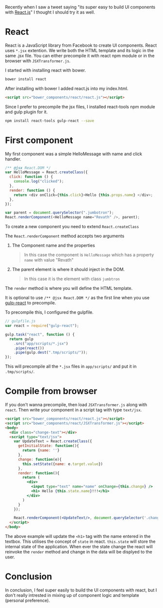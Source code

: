 <!--


---
 "Getting started with React"
excerpt: "Getting started with React.js and precopiling jsx with gulp"
date: 2014-05-19 00:00:00 IST
updated: 2014-05-19 00:00:00 IST
categories: javascript
---

-->
<!DOCTYPE html>
<html>

<head>
  <title>basic-git-workflow</title>
  <meta charset="utf-8">
  <meta name="viewport" content="width=device-width, initial-scale=1.0">


  <link rel="stylesheet" href="./css/bootstrap.css">
  <link rel="stylesheet" href="./css/bootstrap.grid.css">
  <link rel="stylesheet" href="./css/bootstrap.min.css">
  <link rel="stylesheet" href="./css/bootstrap-reboot.min.css">
  <link rel="stylesheet" href="./css/bootstrap.css.map">
  <link rel="stylesheet" href="./css/blog-home.css">
  <link rel="stylesheet" href="./css/prism.css">
  <script async defer src="./css/prism.js"></script>
</head>

<body>

Recently when I saw a tweet saying "its super easy to build UI components with [React.js](http://facebook.github.io/react/)" I thought I should try it as well.

# React

React is a JavaScript library from Facebook to create UI components. React uses `*.jsx` extention. We write both the HTML template and its logic in the same .jsx file. You can either precompile it with react npm module or in the browser with `JSXTransformer.js`.

I started with installing react with bower.

```sh
bower install react
```

After installing with bower I added react.js into my index.html.

```html
<script src="bower_components/react/react.js"></script>
```

Since I prefer to precompile the jsx files, I installed react-tools npm module and gulp plugin for it.

```sh
npm install react-tools gulp-react --save
```

# First component

My first component was a simple HelloMessage with name and click handler.

```js
/** @jsx React.DOM */
var HelloMessage = React.createClass({
  click: function () {
    console.log("clicked");
  },
  render: function () {
    return <div onClick={this.click}>Hello {this.props.name} </div>;
  },
});

var parent = document.querySelector(".jumbotron");
React.renderComponent(<HelloMessage name="Revath" />, parent);
```

To create a new component you need to extend `React.createClass`

The `React.renderComponent` method accepts two arguments

1. The Component name and the properties

   > In this case the component is `HelloMessage` which has a property `name` with value "Revath"

2. The parent element is where it should inject in the DOM.
   > In this case it is the element with class `jumbtron`

The `render` method is where you will define the HTML template.

It is optional to use `/** @jsx React.DOM */` as the first line when you use [gulp-react]() to precompile.

To precompile this, I configured the gulpfile.

```js
// gulpfile.js
var react = require("gulp-react");

gulp.task("react", function () {
  return gulp
    .src("app/scripts/*.jsx")
    .pipe(react())
    .pipe(gulp.dest(".tmp/scripts/"));
});
```

This will precompile all the `*.jsx` files in `app/scripts/` and put it in `.tmp/scripts/`.

# Compile from browser

If you don't wanna precompile, then load `JSXTransformer.js` along with `react`. Then write your component in a script tag with type `text/jsx`.

```html
<script src="bower_components/react/react.js"></script>
<script src="bower_components/react/JSXTransformer.js"></script>
<body>
  <div class="change-text"></div>
  <script type="text/jsx">
    var UpdateText = React.createClass({
      getInitialState: function(){
        return {name: ''}
      },
      change: function(e){
        this.setState({name: e.target.value})
      },
      render: function(){
        return (
          <div>
            <input type="text" name="name" onChange={this.change} />
            <h1> Hello {this.state.name}!!!</h1>
          </div>
        )
      }
    });

    React.renderComponent(<UpdateText/>, document.querySelector('.change-text'));
  </script>
</body>
```

The above example will update the `<h1>` tag with the name entered in the textbox. This utilises the concept of `state` in react. `this.state` will store the internal state of the application. When ever the state change the react will reinvoke the `render` method and change in the data will be displyed to the user.

# Conclusion

In conclusion, I feel super easily to build the UI components with react, but I don't really intrested in mixing up of component logic and template (personal preference).
